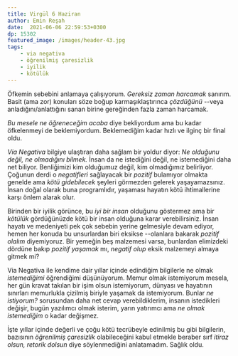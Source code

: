 ```yaml
---
title: Virgül 6 Haziran 
author: Emin Reşah
date:  2021-06-06 22:59:53+0300
dp: 15302
featured_image: /images/header-43.jpg
tags: 
    - via negativa
    - öğrenilmiş çaresizlik
    - iyilik
    - kötülük
---
```


Öfkemin sebebini anlamaya çalışıyorum. *Gereksiz zaman harcamak* sanırım. Basit
(ama zor) konuları söze boğup karmaşıklaştırınca *çözdüğünü* --veya
anladığını/anlattığını sanan birine gereğinden fazla zaman harcamak. 

*Bu mesele ne öğreneceğim acaba* diye bekliyordum ama bu kadar öfkelenmeyi de
beklemiyordum. Beklemediğim kadar hızlı ve ilginç bir final oldu. 

*Via Negativa* bilgiye ulaştıran daha sağlam bir yoldur diyor: *Ne olduğunu
değil, ne olmadığını bilmek.* İnsan da ne istediğini değil, ne istemediğini
daha net biliyor. Benliğimizi kim olduğumuz değil, kim olmadığımız belirliyor.
Çoğunun derdi o _negatifleri_ sağlayacak bir _pozitif_ bulamıyor olmakta
genelde ama *kötü gidebilecek* şeyleri görmezden gelerek yaşayamazsınız. İnsan
doğal olarak buna programlıdır, yaşaması hayatın kötü ihtimallerine karşı önlem
alarak olur. 

Birinden bir iyilik görünce, bu *iyi bir insan* olduğunu göstermez ama bir
*kötülük* gördüğünüzde kötü bir insan olduğuna karar verebilirsiniz. İnsan
hayatı ve medeniyeti pek çok sebebin yerine gelmesiyle devam ediyor, hemen her
konuda bu unsurlardan biri eksikse --olanlara bakarak *pozitif olalım*
diyemiyoruz. Bir yemeğin beş malzemesi varsa, bunlardan elimizdeki dördüne
bakıp *pozitif yaşamak* mı, *negatif olup* eksik malzemeyi almaya gitmek mi? 

Via Negativa ile kendime dair yıllar içinde edindiğim bilgilerle ne olmak
*istemediğimi* öğrendiğimi düşünüyorum. Memur olmak istemiyorum mesela, her gün
kravat takılan bir işim olsun istemiyorum, dünyası ve hayatının sınırları
memurlukla çizilmiş biriyle yaşamak da istemiyorum. Bunlar *ne istiyorum?*
sorusundan daha net cevap verebildiklerim, insanın istedikleri değişir, bugün
yazılımcı olmak isterim, yarın yatırımcı ama *ne olmak istemediğim* o kadar
değişmez. 

İşte yıllar içinde değerli ve çoğu kötü tecrübeyle edinilmiş bu gibi
bilgilerin, bazısının *öğrenilmiş çaresizlik* olabileceğini kabul etmekle
beraber sırf *itiraz olsun, retorik dolsun* diye söylenmediğini anlatamadım.
Sağlık oldu. 

